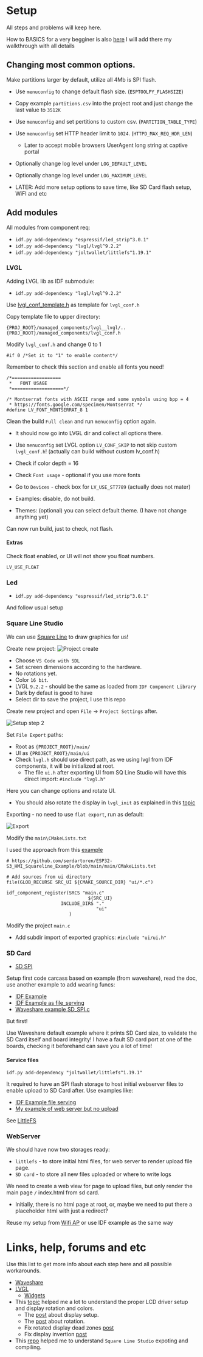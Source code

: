 # Setup

All steps and problems will keep here.

How to BASICS for a very begginer is also [here](how_to_basics/README.md)
I will add there my walkthrough with all details

## Changing most common options.

Make partitions larger by default, utilize all 4Mb is SPI flash.

- Use `menuconfig` to change default flash size. (`ESPTOOLPY_FLASHSIZE`)
- Copy example `partitions.csv` into the project root and just change the last value to `3512K`
- Use `menuconfig` and set pertitions to custom csv. (`PARTITION_TABLE_TYPE`)
- Use `menuconfig` set HTTP header limit to `1024`. (`HTTPD_MAX_REQ_HDR_LEN`)
  - Later to accept mobile browsers UserAgent long string at captive portal
- Optionally change log level under `LOG_DEFAULT_LEVEL`
- Optionally change log level under `LOG_MAXIMUM_LEVEL`

- LATER: Add more setup options to save time, like SD Card flash setup, WiFI and etc



## Add modules

All modules from component req:
- `idf.py add-dependency "espressif/led_strip^3.0.1"`
- `idf.py add-dependency "lvgl/lvgl^9.2.2"`
- `idf.py add-dependency "joltwallet/littlefs^1.19.1"`


### LVGL

Adding LVGL lib as IDF submodule: 

- `idf.py add-dependency "lvgl/lvgl^9.2.2"`

Use [lvgl_conf_template.h](../managed_components/lvgl__lvgl/lv_conf_template.h) as template for `lvgl_conf.h`

Copy template file to upper directory:

```text
{PROJ_ROOT}/managed_components/lvgl__lvgl/..
{PROJ_ROOT}/managed_components/lvgl_conf.h
```

Modify `lvgl_conf.h` and change 0 to 1

```code
#if 0 /*Set it to "1" to enable content*/
```

Remember to check this section and enable all fonts you need!

```text
/*==================
 *   FONT USAGE
 *===================*/

/* Montserrat fonts with ASCII range and some symbols using bpp = 4
 * https://fonts.google.com/specimen/Montserrat */
#define LV_FONT_MONTSERRAT_8 1
```

Clean the build `Full clean` and run `menuconfig` option again.
- It should now go into LVGL dir and collect all options there.


- Use `menuconfig` set LVGL option `LV_CONF_SKIP` to not skip custom `lvgl_conf.h`! (actually can build without custom lv_conf.h)
- Check if color depth = 16
- Check `Font usage` - optional if you use more fonts
- Go to `Devices` - check box for `LV_USE_ST7789` (actually does not mater)
- Examples: disable, do not build.
- Themes: (optional) you can select default theme. (I have not change anything yet)

Can now run build, just to check, not flash.

#### Extras

Check float enabled, or UI will not show you float numbers.

`LV_USE_FLOAT`


### Led

- `idf.py add-dependency "espressif/led_strip^3.0.1"`

And follow usual setup


### Square Line Studio

We can use [Square Line](https://docs.squareline.io) to draw graphics for us!


Create new project: ![Project create](pic/SQLine_setup_1.png)

- Choose `VS Code with SDL`
- Set screen dimensions according to the hardware.
- No rotations yet.
- Color `16 bit`.
- LVGL `9.2.2` - should be the same as loaded from `IDF Component Library`
- Dark by defaut is good to have
- Select dir to save the project, I use this repo

Create new project and open `File` -> `Project Settings` after.

![Setup step 2](pic/SQLine_setup_2.png)

Set `File Export` paths:

- Root as `{PROJECT_ROOT}/main/`
- UI as `{PROJECT_ROOT}/main/ui`
- Check `lvgl.h` should use direct path, as we using lvgl from IDF components, it will be initialized at root.
  - The file `ui.h` after exporting UI from SQ Line Studio will have this direct import: `#include "lvgl.h"`

Here you can change options and rotate UI. 
- You should also rotate the display in `lvgl_init` as explained in this [topic](https://forum.lvgl.io/t/gestures-are-slow-perceiving-only-detecting-one-of-5-10-tries/18515/101)

Exporting - no need to use `flat export`, run as default:

![Export](pic/SQLine_export_1.png)


Modify the `main\CMakeLists.txt`

I used the approach from this [example](https://github.com/serdartoren/ESP32-S3_HMI_Squareline_Example/blob/main/main/CMakeLists.txt)

```text
# https://github.com/serdartoren/ESP32-S3_HMI_Squareline_Example/blob/main/main/CMakeLists.txt

# Add sources from ui directory
file(GLOB_RECURSE SRC_UI ${CMAKE_SOURCE_DIR} "ui/*.c")

idf_component_register(SRCS "main.c"  
                              ${SRC_UI}
                    INCLUDE_DIRS "." 
                                 "ui"
                       )
```

Modify the project `main.c`
- Add subdir import of exported graphics: `#include "ui/ui.h"`


### SD Card

- [SD SPI](https://docs.espressif.com/projects/esp-idf/en/stable/esp32/api-reference/peripherals/sdspi_host.html)

Setup first code carcass based on example (from waveshare), read the doc, use another example to add wearing funcs:
- [IDF Example](https://github.com/espressif/esp-idf/blob/master/examples/storage/sd_card/sdmmc/main/sd_card_example_main.c)
- [IDF Example as file_serving](https://github.com/espressif/esp-idf/blob/4c2820d377d1375e787bcef612f0c32c1427d183/examples/protocols/http_server/file_serving/main/main.c)
- [Waveshare example SD_SPI.c](https://github.com/trianglesis/ESP32-C6-LCD-1.47-Test-LVGL/blob/c95cb298858690e018c0155daccdb1463647a111/main/SD_Card/SD_SPI.c)

But first!

Use Waveshare default example where it prints SD Card size, to validate the SD Card itself and board integrity!
I have a fault SD card port at one of the boards, checking it beforehand can save you a lot of time!

#### Service files

`idf.py add-dependency "joltwallet/littlefs^1.19.1"`

It required to have an SPI flash storage to host initial webserver files to enable upload to SD Card after.
Use examples like:
- [IDF Example file serving](https://github.com/espressif/esp-idf/blob/4c2820d377d1375e787bcef612f0c32c1427d183/examples/protocols/http_server/file_serving/README.md)
- [My example of web server but no upload](https://github.com/trianglesis/webserver-w-ap-portal-dns-redirect/blob/3c77dccb4fd825f2f68bc036e616b9afba420bd2/README.md)

See [LittleFS](how_to_basics/README.md#littlefs)

### WebServer

We should have now two storages ready:

- `littlefs` - to store initial html files, for web server to render upload file page.
- `SD card` - to store all new files uploaded or where to write logs

We need to create a web view for page to upload files, but only render the main page `/` index.html from sd card.
- Initially, there is no html page at root, or, maybe we need to put there a placeholder html with just a redirect?

Reuse my setup from [Wifi AP](https://github.com/trianglesis/webserver-w-ap-portal-dns-redirect/blob/3c77dccb4fd825f2f68bc036e616b9afba420bd2/components/access_point_wifi/access_point_wifi.c) or use IDF example as the same way

# Links, help, forums and etc

Use this list to get more info about each step here and all possible workarounds.

- [Waveshare](https://www.waveshare.com/wiki/ESP32-C6-LCD-1.47)
- [LVGL](https://docs.lvgl.io/9.2/overview/index.html)
  - [Widgets](https://docs.lvgl.io/9.2/API/widgets/index.html)
- This [topic](https://forum.lvgl.io/t/gestures-are-slow-perceiving-only-detecting-one-of-5-10-tries/18515/101) helped me a lot to understand the proper LCD driver setup and display rotation and colors.
  - The [post](https://forum.lvgl.io/t/gestures-are-slow-perceiving-only-detecting-one-of-5-10-tries/18515/59) about display setup.
  - The [post](https://forum.lvgl.io/t/gestures-are-slow-perceiving-only-detecting-one-of-5-10-tries/18515/60) about rotation.
  - Fix rotated display dead zones [post](https://forum.lvgl.io/t/gestures-are-slow-perceiving-only-detecting-one-of-5-10-tries/18515/86)
  - Fix display invertion [post](https://forum.lvgl.io/t/lvgl-9-2-2-esp32-c6-lcd-1-47-idf-5-4-1-st7789v3/20871)
- This [repo](https://github.com/serdartoren/ESP32-S3_HMI_Squareline_Example) helped me to understand `Square Line Studio` expoting and compiling.
